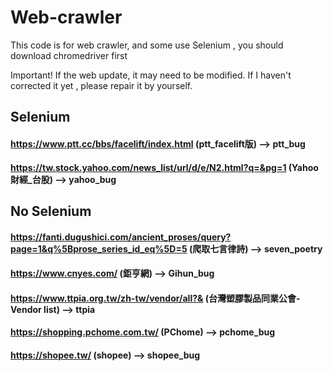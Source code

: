 # Web-crawler
This code is for web crawler, and some use Selenium , you should download chromedriver first

Important! If the web update, it may need to be modified. If I haven't corrected it yet , please repair it by yourself.



## Selenium 
#### https://www.ptt.cc/bbs/facelift/index.html  (ptt_facelift版) --> ptt_bug


#### https://tw.stock.yahoo.com/news_list/url/d/e/N2.html?q=&pg=1 (Yahoo財經_台股) --> yahoo_bug



## No Selenium

#### https://fanti.dugushici.com/ancient_proses/query?page=1&q%5Bprose_series_id_eq%5D=5 (爬取七言律詩) --> seven_poetry

#### https://www.cnyes.com/ (鉅亨網) --> Gihun_bug

#### https://www.ttpia.org.tw/zh-tw/vendor/all?& (台灣塑膠製品同業公會-Vendor list) --> ttpia

#### https://shopping.pchome.com.tw/ (PChome) --> pchome_bug

#### https://shopee.tw/ (shopee) --> shopee_bug


